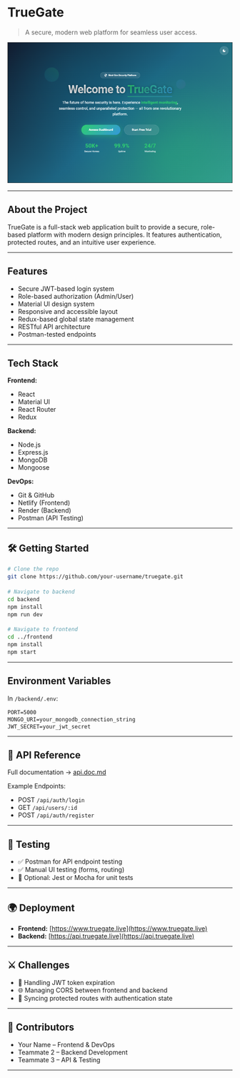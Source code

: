 # TrueGate
> A secure, modern web platform for seamless user access.

![Homepage Screenshot](./screenshots/homepage.png)

---
## About the Project

TrueGate is a full-stack web application built to provide a secure, role-based platform with modern design principles. It features authentication, protected routes, and an intuitive user experience.

---

##  Features

-  Secure JWT-based login system
-  Role-based authorization (Admin/User)
-  Material UI design system
-  Responsive and accessible layout
-  Redux-based global state management
-  RESTful API architecture
-  Postman-tested endpoints

---

##  Tech Stack

**Frontend:**
- React
- Material UI
- React Router
- Redux

**Backend:**
- Node.js
- Express.js
- MongoDB
- Mongoose

**DevOps:**
- Git & GitHub
- Netlify (Frontend)
- Render (Backend)
- Postman (API Testing)

---

## 🛠 Getting Started

```bash
# Clone the repo
git clone https://github.com/your-username/truegate.git

# Navigate to backend
cd backend
npm install
npm run dev

# Navigate to frontend
cd ../frontend
npm install
npm start
```

---

## Environment Variables

In `/backend/.env`:

```env
PORT=5000
MONGO_URI=your_mongodb_connection_string
JWT_SECRET=your_jwt_secret
```

---

## 📡 API Reference

Full documentation → [api.doc.md](./api.doc.md)

Example Endpoints:
- POST `/api/auth/login`
- GET `/api/users/:id`
- POST `/api/auth/register`

---

## 🧪 Testing

- ✅ Postman for API endpoint testing
- ✅ Manual UI testing (forms, routing)
- 🧪 Optional: Jest or Mocha for unit tests

---

## 🌍 Deployment

- **Frontend:** [https://www.truegate.live](https://www.truegate.live)
- **Backend:** [https://api.truegate.live](https://api.truegate.live)

---

## ⚔️ Challenges

- 🔁 Handling JWT token expiration
- 🌐 Managing CORS between frontend and backend
- 🧩 Syncing protected routes with authentication state

---

## 👥 Contributors

- Your Name – Frontend & DevOps
- Teammate 2 – Backend Development
- Teammate 3 – API & Testing

---
